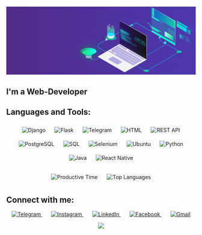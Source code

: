 ![Header](https://raw.githubusercontent.com/KShukhrat/KShukhrat/main/assets/header_gif.gif)

## I'm a Web-Developer

## Languages and Tools:

<p align="center">
  <img src="https://img.shields.io/badge/Django-092E20?style=for-the-badge&logo=django&logoColor=white" alt="Django" style="margin: 10px;">
  <img src="https://img.shields.io/badge/Flask-000000?style=for-the-badge&logo=flask&logoColor=white" alt="Flask" style="margin: 10px;">
  <img src="https://img.shields.io/badge/telegram_bot-000001?style=for-the-badge&logo=telegram&logoColor=0A2C1F" alt="Telegram" style="margin: 10px;">
  <img src="https://img.shields.io/badge/html-000001?style=for-the-badge&logo=html5" alt="HTML" style="margin: 10px;">
  <img src="https://img.shields.io/badge/REST_API-000001?style=for-the-badge&logo=fastapi" alt="REST API" style="margin: 10px;">
  <img src="https://img.shields.io/badge/PostgreSQL-000001?style=for-the-badge&logo=postgresql&logoColor=28A8E8" alt="PostgreSQL" style="margin: 10px;">
  <img src="https://img.shields.io/badge/SQL-000001?style=for-the-badge&logo=mysql&logoColor=28A8E8" alt="SQL" style="margin: 10px;">
  <img src="https://img.shields.io/badge/parsing-000001?style=for-the-badge&logo=selenium&logoColor=28A8E8" alt="Selenium" style="margin: 10px;">
  <img src="https://img.shields.io/badge/Ubuntu-E95420?style=for-the-badge&logo=ubuntu&logoColor=white" alt="Ubuntu" style="margin: 10px;">
  <img src="https://img.shields.io/badge/Python-14354C?style=for-the-badge&logo=python&logoColor=white" alt="Python" style="margin: 10px;">
  <img src="https://img.shields.io/badge/Java-ED8B00?style=for-the-badge&logo=java&logoColor=white" alt="Java" style="margin: 10px;">
  <img src="https://img.shields.io/badge/React_Native-20232A?style=for-the-badge&logo=react&logoColor=61DAFB" alt="React Native" style="margin: 10px;">
</p>



<p align="center">
  <img src="https://github-profile-summary-cards.vercel.app/api/cards/productive-time?username=kshukhrat&theme=default" alt="Productive Time" style="height: 165px; margin: 10px;">
  <img src="https://github-readme-stats.vercel.app/api/top-langs/?username=kshukhrat&layout=compact" alt="Top Languages" style="height: 165px; margin: 10px;">
</p>


## Connect with me:
<p align="center">
    <a href="https://t.me/q5huhrat" target="blank">
        <img src="https://cdn-icons-png.flaticon.com/512/2111/2111646.png" alt="Telegram" height="40" width="40" />
    </a>
    &nbsp;&nbsp;&nbsp;&nbsp;&nbsp;
    <a href="https://www.instagram.com/5huxrat/" target="blank">
        <img src="https://cdn-icons-png.flaticon.com/512/3955/3955024.png" alt="Instagram" height="40" width="40" />
    </a>
    &nbsp;&nbsp;&nbsp;&nbsp;&nbsp;
    <a href="https://www.linkedin.com/in/shuhrat-qayumov-8aa503247/" target="blank">
        <img src="https://cdn-icons-png.flaticon.com/512/4494/4494497.png" alt="LinkedIn" height="40" width="40" />
    </a>
    &nbsp;&nbsp;&nbsp;&nbsp;&nbsp;
    <a href="https://www.facebook.com/5huhrat" target="blank">
        <img src="https://cdn-icons-png.flaticon.com/512/145/145802.png" alt="Facebook" height="40" width="40" />
    </a>
    &nbsp;&nbsp;&nbsp;&nbsp;&nbsp;
    <a href="mailto:5huhrat@gmail.com" target="blank">
        <img src="https://cdn.icon-icons.com/icons2/730/PNG/512/gmail_icon-icons.com_62758.png" alt="Gmail" height="40" width="40" />
    </a>
</p>


    
<p align="center">
  <img src="https://github-profile-summary-cards.vercel.app/api/cards/profile-details?username=kshukhrat&theme=default">
</p>
